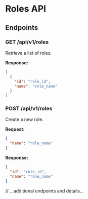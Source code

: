 # Roles API

## Endpoints

### GET /api/v1/roles

Retrieve a list of roles.

**Response:**

```json
[
  {
    "id": "role_id",
    "name": "role_name"
  }
]
```

### POST /api/v1/roles

Create a new role.

**Request:**

```json
{
  "name": "role_name"
}
```

**Response:**

```json
{
  "id": "role_id",
  "name": "role_name"
}
```

// ...additional endpoints and details...
